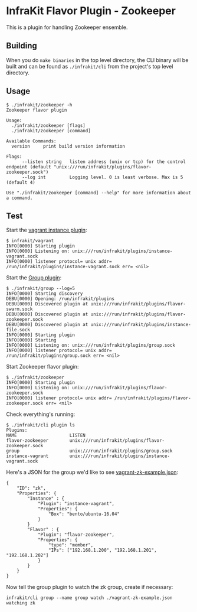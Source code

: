InfraKit Flavor Plugin - Zookeeper
==================================

This is a plugin for handling Zookeeper ensemble.

## Building

When you do `make binaries` in the top level directory, the CLI binary will be built and can be
found as `./infrakit/cli` from the project's top level directory.

## Usage

```
$ ./infrakit/zookeeper -h
Zookeeper flavor plugin

Usage:
  ./infrakit/zookeeper [flags]
  ./infrakit/zookeeper [command]

Available Commands:
  version     print build version information

Flags:
      --listen string   listen address (unix or tcp) for the control endpoint (default "unix:///run/infrakit/plugins/flavor-zookeeper.sock")
      --log int         Logging level. 0 is least verbose. Max is 5 (default 4)

Use "./infrakit/zookeeper [command] --help" for more information about a command.
```

## Test

Start the [vagrant instance plugin](/example/instance/vagrant):

```
$ infrakit/vagrant
INFO[0000] Starting plugin
INFO[0000] Listening on: unix:///run/infrakit/plugins/instance-vagrant.sock
INFO[0000] listener protocol= unix addr= /run/infrakit/plugins/instance-vagrant.sock err= <nil>
```

Start the [Group plugin](/cmd/group):

```
$ ./infrakit/group --log=5
INFO[0000] Starting discovery
DEBU[0000] Opening: /run/infrakit/plugins
DEBU[0000] Discovered plugin at unix:///run/infrakit/plugins/flavor-swarm.sock
DEBU[0000] Discovered plugin at unix:///run/infrakit/plugins/flavor-zookeeper.sock
DEBU[0000] Discovered plugin at unix:///run/infrakit/plugins/instance-file.sock
INFO[0000] Starting plugin
INFO[0000] Starting
INFO[0000] Listening on: unix:///run/infrakit/plugins/group.sock
INFO[0000] listener protocol= unix addr= /run/infrakit/plugins/group.sock err= <nil>
```

Start Zookeeper flavor plugin:

```
$ ./infrakit/zookeeper
INFO[0000] Starting plugin
INFO[0000] Listening on: unix:///run/infrakit/plugins/flavor-zookeeper.sock
INFO[0000] listener protocol= unix addr= /run/infrakit/plugins/flavor-zookeeper.sock err= <nil>
```

Check everything's running:

```
$ ./infrakit/cli plugin ls
Plugins:
NAME                	LISTEN
flavor-zookeeper    	unix:///run/infrakit/plugins/flavor-zookeeper.sock
group               	unix:///run/infrakit/plugins/group.sock
instance-vagrant    	unix:///run/infrakit/plugins/instance-vagrant.sock
```

Here's a JSON for the group we'd like to see [vagrant-zk-example.json](./vagrant-zk-example.json):

```
{
    "ID": "zk",
    "Properties": {
        "Instance" : {
            "Plugin": "instance-vagrant",
            "Properties": {
                "Box": "bento/ubuntu-16.04"
            }
        }
        "Flavor" : {
            "Plugin": "flavor-zookeeper",
            "Properties": {
                "type": "member",
                "IPs": ["192.168.1.200", "192.168.1.201", "192.168.1.202"]
            }
        }
    }
}
```

Now tell the group plugin to watch the zk group, create if necessary:

```
infrakit/cli group --name group watch ./vagrant-zk-example.json
watching zk
```
